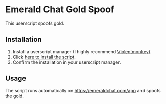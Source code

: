 # Emerald Chat Gold Spoof

This userscript spoofs gold.

## Installation

1. Install a userscript manager (I highly recommend [Violentmonkey](https://violentmonkey.github.io/)).
2. Click [here to install the script](/emerald-chat-gold-spoof.user.js).
3. Confirm the installation in your userscript manager.

## Usage

The script runs automatically on https://emeraldchat.com/app and spoofs the gold.